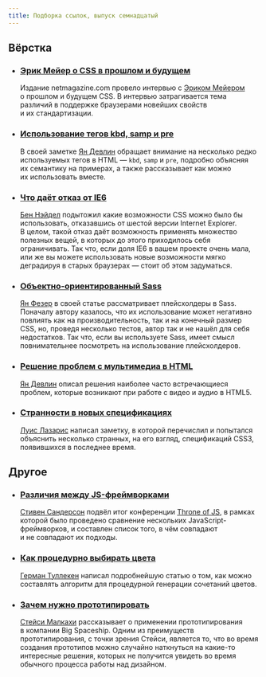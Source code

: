 ```yaml
---
title: Подборка ссылок, выпуск семнадцатый
---
```


## Вёрстка

- ### [Эрик Мейер о CSS в прошлом и будущем](http://www.netmagazine.com/interviews/eric-meyer-past-present-and-future-css)
    Издание netmagazine.com провело интервью с [Эриком Мейером](https://twitter.com/meyerweb) о прошлом и будущем CSS. В интервью затрагивается тема различий в поддержке браузерами новейших свойств и их стандартизации.

- ### [Использование тегов kbd, samp и pre](http://www.iandevlin.com/blog/2012/07/html5/using-html-kbd-samp-and-pre-elements)
    В своей заметке [Ян Девлин](https://twitter.com/iandevlin) обращает внимание на несколько редко используемых тегов в HTML — `kbd`, `samp` и `pre`, подробно объясняя их семантику на примерах, а также рассказывает как можно их использовать вместе.

- ### [Что даёт отказ от IE6](http://www.bennadel.com/blog/2306-What-CSS-Properties-Are-Supported-When-You-Drop-IE6-Support.htm)
    [Бен Нэйдел](https://twitter.com/bennadel) подытожил какие возможности CSS можно было бы использовать, отказавшись от шестой версии Internet Explorer. В целом, такой отказ даёт возможность применять множество полезных вещей, в которых до этого приходилось себя ограничивать. Так что, если доля IE6 в вашем проекте очень мала, или же вы можете использовать новые возможности мягко деградируя в старых браузерах — стоит об этом задуматься.

- ### [Объектно-ориентированный Sass](http://devops.lonelyplanet.com/oosass)
    [Ян Фезер](https://twitter.com/ianfeather) в своей статье рассматривает плейсхолдеры в Sass. Поначалу автору казалось, что их использование может негативно повлиять как на производительность, так и на конечный размер CSS, но, проведя несколько тестов, автор так и не нашёл для себя недостатков. Так что, если вы используете Sass, имеет смысл повнимательнее посмотреть на использование плейсхолдеров.

- ### [Решение проблем с мультимедиа в HTML](http://html5doctor.com/multimedia-troubleshooting/)
    [Ян Девлин](https://twitter.com/iandevlin) описал решения наиболее часто встречающиеся проблем, которые возникают при работе с видео и аудио в HTML5.

- ### [Странности в новых спецификациях](http://www.impressivewebs.com/creeps-weirdos-css-spec/)
    [Луис Лазарис](https://twitter.com/ImpressiveWebs) написал заметку, в которой перечислил и попытался объяснить несколько странных, на его взгляд, спецификаций CSS3, появившихся в последнее время.

## Другое

- ### [Различия между JS-фреймворками](http://blog.stevensanderson.com/2012/08/01/rich-javascript-applications-the-seven-frameworks-throne-of-js-2012/)
    [Стивен Сандерсон](https://twitter.com/stevensanderson) подвёл итог конференции [Throne of JS](http://throneofjs.com), в рамках которой было проведено сравнение нескольких JavaScript-фреймворков, и составлен список того, в чём совпадают и не совпадают их подходы.

- ### [Как процедурно выбирать цвета](http://devmag.org.za/2012/07/29/how-to-choose-colours-procedurally-algorithms/)
    [Герман Туллекен](https://twitter.com/herman_tulleken) написал подробнейшую статью о том, как можно составлять алгоритм для процедурной генерации сочетаний цветов.

- ### [Зачем нужно прототипировать](http://www.bigspaceship.com/2012/07/try-and-try-again-why-prototyping-matters/)
    [Стейси Малкахи](https://twitter.com/bitchwhocodes) рассказывает о применении прототипирования в компании Big Spaceship. Одним из преимуществ прототипирования, с точки зрения Стейси, является то, что во время создания прототипов можно случайно наткнуться на какие-то интересные решения, которых не получится увидеть во время обычного процесса работы над дизайном.


